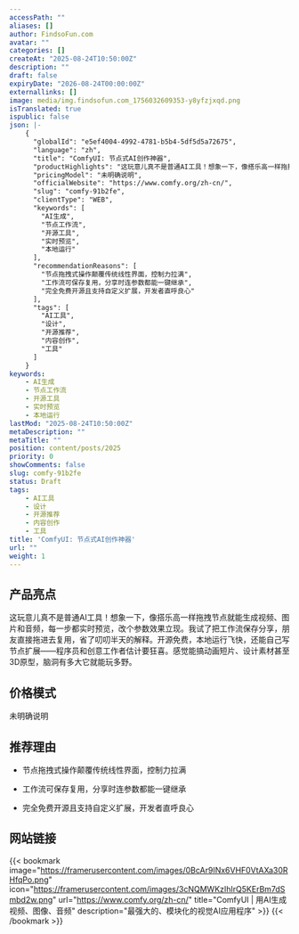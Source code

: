 ```yaml
---
accessPath: ""
aliases: []
author: FindsoFun.com
avatar: ""
categories: []
createAt: "2025-08-24T10:50:00Z"
description: ""
draft: false
expiryDate: "2026-08-24T00:00:00Z"
externallinks: []
image: media/img.findsofun.com_1756032609353-y8yfzjxqd.png
isTranslated: true
ispublic: false
json: |-
    {
      "globalId": "e5ef4004-4992-4781-b5b4-5df5d5a72675",
      "language": "zh",
      "title": "ComfyUI: 节点式AI创作神器",
      "productHighlights": "这玩意儿真不是普通AI工具！想象一下，像搭乐高一样拖拽节点就能生成视频、图片和音频，每一步都实时预览，改个参数效果立现。我试了把工作流保存分享，朋友直接拖进去复用，省了叨叨半天的解释。开源免费，本地运行飞快，还能自己写节点扩展——程序员和创意工作者估计要狂喜。感觉能搞动画短片、设计素材甚至3D原型，脑洞有多大它就能玩多野。",
      "pricingModel": "未明确说明",
      "officialWebsite": "https://www.comfy.org/zh-cn/",
      "slug": "comfy-91b2fe",
      "clientType": "WEB",
      "keywords": [
        "AI生成",
        "节点工作流",
        "开源工具",
        "实时预览",
        "本地运行"
      ],
      "recommendationReasons": [
        "节点拖拽式操作颠覆传统线性界面，控制力拉满",
        "工作流可保存复用，分享时连参数都能一键继承",
        "完全免费开源且支持自定义扩展，开发者直呼良心"
      ],
      "tags": [
        "AI工具",
        "设计",
        "开源推荐",
        "内容创作",
        "工具"
      ]
    }
keywords:
    - AI生成
    - 节点工作流
    - 开源工具
    - 实时预览
    - 本地运行
lastMod: "2025-08-24T10:50:00Z"
metaDescription: ""
metaTitle: ""
position: content/posts/2025
priority: 0
showComments: false
slug: comfy-91b2fe
status: Draft
tags:
    - AI工具
    - 设计
    - 开源推荐
    - 内容创作
    - 工具
title: 'ComfyUI: 节点式AI创作神器'
url: ""
weight: 1
---
```

## 产品亮点
这玩意儿真不是普通AI工具！想象一下，像搭乐高一样拖拽节点就能生成视频、图片和音频，每一步都实时预览，改个参数效果立现。我试了把工作流保存分享，朋友直接拖进去复用，省了叨叨半天的解释。开源免费，本地运行飞快，还能自己写节点扩展——程序员和创意工作者估计要狂喜。感觉能搞动画短片、设计素材甚至3D原型，脑洞有多大它就能玩多野。

## 价格模式
<!--more-->未明确说明

## 推荐理由
- 节点拖拽式操作颠覆传统线性界面，控制力拉满

- 工作流可保存复用，分享时连参数都能一键继承

- 完全免费开源且支持自定义扩展，开发者直呼良心

## 网站链接
{{< bookmark image="https://framerusercontent.com/images/0BcAr9INx6VHF0VtAXa30RHfqPo.png" icon="https://framerusercontent.com/images/3cNQMWKzIhIrQ5KErBm7dSmbd2w.png" url="https://www.comfy.org/zh-cn/" title="ComfyUI | 用AI生成视频、图像、音频" description="最强大的、模块化的视觉AI应用程序" >}}
{{< /bookmark >}}

